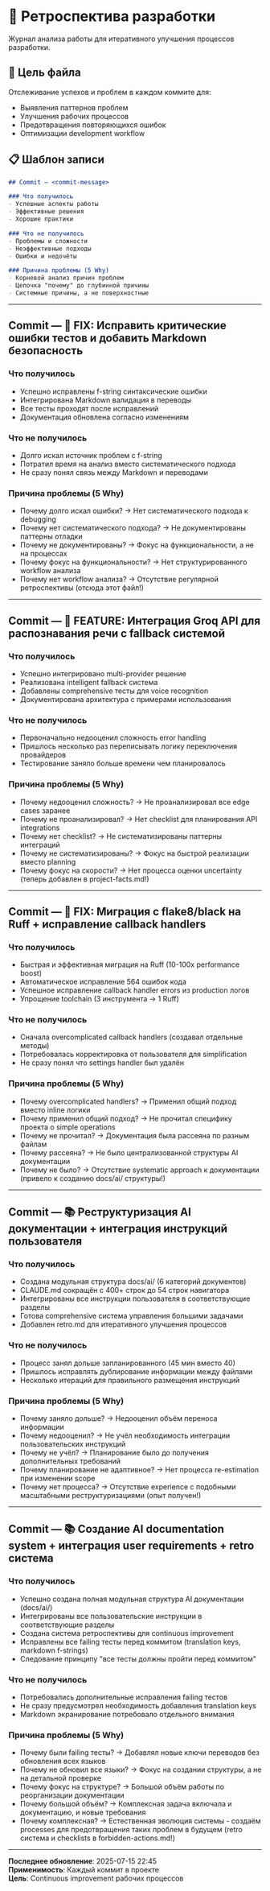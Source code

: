 # 🔄 Ретроспектива разработки

Журнал анализа работы для итеративного улучшения процессов разработки.

## 🎯 Цель файла
Отслеживание успехов и проблем в каждом коммите для:
- Выявления паттернов проблем
- Улучшения рабочих процессов
- Предотвращения повторяющихся ошибок
- Оптимизации development workflow

## 📋 Шаблон записи
```markdown
## Commit — <commit-message>

### Что получилось
- Успешные аспекты работы
- Эффективные решения
- Хорошие практики

### Что не получилось  
- Проблемы и сложности
- Неэффективные подходы
- Ошибки и недочёты

### Причина проблемы (5 Why)
- Корневой анализ причин проблем
- Цепочка "почему" до глубинной причины
- Системные причины, а не поверхностные
```

---

## Commit — 🔧 FIX: Исправить критические ошибки тестов и добавить Markdown безопасность

### Что получилось
- Успешно исправлены f-string синтаксические ошибки
- Интегрирована Markdown валидация в переводы
- Все тесты проходят после исправлений
- Документация обновлена согласно изменениям

### Что не получилось
- Долго искал источник проблем с f-string
- Потратил время на анализ вместо систематического подхода
- Не сразу понял связь между Markdown и переводами

### Причина проблемы (5 Why)
- Почему долго искал ошибки? → Нет систематического подхода к debugging
- Почему нет систематического подхода? → Не документированы паттерны отладки  
- Почему не документированы? → Фокус на функциональности, а не на процессах
- Почему фокус на функциональности? → Нет структурированного workflow анализа
- Почему нет workflow анализа? → Отсутствие регулярной ретроспективы (отсюда этот файл!)

---

## Commit — 🚀 FEATURE: Интеграция Groq API для распознавания речи с fallback системой

### Что получилось
- Успешно интегрировано multi-provider решение
- Реализована intelligent fallback система
- Добавлены comprehensive тесты для voice recognition
- Документирована архитектура с примерами использования

### Что не получилось
- Первоначально недооценил сложность error handling
- Пришлось несколько раз переписывать логику переключения провайдеров
- Тестирование заняло больше времени чем планировалось

### Причина проблемы (5 Why)
- Почему недооценил сложность? → Не проанализировал все edge cases заранее
- Почему не проанализировал? → Нет checklist для планирования API integrations
- Почему нет checklist? → Не систематизированы паттерны интеграций
- Почему не систематизированы? → Фокус на быстрой реализации вместо planning
- Почему фокус на скорости? → Нет процесса оценки uncertainty (теперь добавлен в project-facts.md!)

---

## Commit — 🔧 FIX: Миграция с flake8/black на Ruff + исправление callback handlers

### Что получилось
- Быстрая и эффективная миграция на Ruff (10-100x performance boost)
- Автоматическое исправление 564 ошибок кода
- Успешное исправление callback handler errors из production логов
- Упрощение toolchain (3 инструмента → 1 Ruff)

### Что не получилось
- Сначала overcomplicated callback handlers (создавал отдельные методы)
- Потребовалась корректировка от пользователя для simplification
- Не сразу понял что settings handler был удалён

### Причина проблемы (5 Why)
- Почему overcomplicated handlers? → Применил общий подход вместо inline логики
- Почему применил общий подход? → Не прочитал специфику проекта о simple operations
- Почему не прочитал? → Документация была рассеяна по разным файлам
- Почему рассеяна? → Не было централизованной структуры AI документации
- Почему не было? → Отсутствие systematic approach к документации (привело к созданию docs/ai/ структуры!)

---

## Commit — 📚 Реструктуризация AI документации + интеграция инструкций пользователя

### Что получилось
- Создана модульная структура docs/ai/ (6 категорий документов)
- CLAUDE.md сокращён с 400+ строк до 54 строк навигатора
- Интегрированы все инструкции пользователя в соответствующие разделы
- Готова comprehensive система управления большими задачами
- Добавлен retro.md для итеративного улучшения процессов

### Что не получилось
- Процесс занял дольше запланированного (45 мин вместо 40)
- Пришлось исправлять дублирование информации между файлами
- Несколько итераций для правильного размещения инструкций

### Причина проблемы (5 Why)
- Почему заняло дольше? → Недооценил объём переноса информации
- Почему недооценил? → Не учёл необходимость интеграции пользовательских инструкций
- Почему не учёл? → Планирование было до получения дополнительных требований
- Почему планирование не адаптивное? → Нет процесса re-estimation при изменении scope
- Почему нет процесса? → Отсутствие experience с подобными масштабными реструктуризациями (опыт получен!)

---

## Commit — 📚 Создание AI documentation system + интеграция user requirements + retro система

### Что получилось
- Успешно создана полная модульная структура AI документации (docs/ai/)
- Интегрированы все пользовательские инструкции в соответствующие разделы
- Создана система ретроспективы для continuous improvement
- Исправлены все failing тесты перед коммитом (translation keys, markdown f-strings)
- Следование принципу "все тесты должны пройти перед коммитом"

### Что не получилось  
- Потребовались дополнительные исправления failing тестов
- Не сразу предусмотрел необходимость добавления translation keys
- Markdown экранирование потребовало отдельного внимания

### Причина проблемы (5 Why)
- Почему были failing тесты? → Добавлял новые ключи переводов без обновления всех языков
- Почему не обновил все языки? → Фокус на создании структуры, а не на детальной проверке
- Почему фокус на структуре? → Большой объём работы по реорганизации документации
- Почему большой объём? → Комплексная задача включала и документацию, и новые требования
- Почему комплексная? → Естественная эволюция системы - создаём processes для предотвращения таких проблем в будущем (retro система и checklists в forbidden-actions.md!)

---

**Последнее обновление**: 2025-07-15 22:45  
**Применимость**: Каждый коммит в проекте  
**Цель**: Continuous improvement рабочих процессов